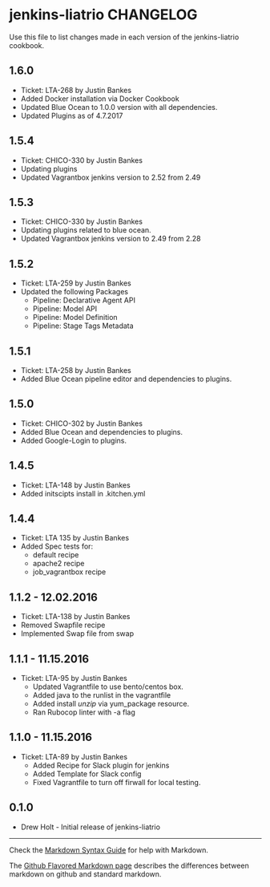 jenkins-liatrio CHANGELOG
=========================

Use this file to list changes made in each version of the jenkins-liatrio cookbook.

1.6.0
-----
- Ticket: LTA-268 by Justin Bankes
- Added Docker installation via Docker Cookbook
- Updated Blue Ocean to 1.0.0 version with all dependencies.
- Updated Plugins as of 4.7.2017

1.5.4
-----
- Ticket: CHICO-330 by Justin Bankes
- Updating plugins
- Updated Vagrantbox jenkins version to 2.52 from 2.49


1.5.3
-----
- Ticket: CHICO-330 by Justin Bankes
- Updating plugins related to blue ocean.
- Updated Vagrantbox jenkins version to 2.49 from 2.28

1.5.2
-----
- Ticket: LTA-259 by Justin Bankes
- Updated the following Packages
  - Pipeline: Declarative Agent API
  - Pipeline: Model API
  - Pipeline: Model Definition
  - Pipeline: Stage Tags Metadata

1.5.1
-----
- Ticket: LTA-258 by Justin Bankes
- Added Blue Ocean pipeline editor and dependencies to plugins.


1.5.0
-----
- Ticket: CHICO-302 by Justin Bankes
- Added Blue Ocean and dependencies to plugins.
- Added Google-Login to plugins.

1.4.5
-----
- Ticket: LTA-148 by Justin Bankes
- Added initscipts install in .kitchen.yml

1.4.4
-----
- Ticket: LTA 135 by Justin Bankes
- Added Spec tests for:
  - default recipe
  - apache2 recipe
  - job_vagrantbox recipe

1.1.2 - 12.02.2016
-----
- Ticket: LTA-138 by Justin Bankes
- Removed Swapfile recipe
- Implemented Swap file from swap


1.1.1 - 11.15.2016
-----
- Ticket: LTA-95 by Justin Bankes
  - Updated Vagrantfile to use bento/centos box.
  - Added java to the runlist in the vagrantfile
  - Added install _unzip_ via yum_package resource.
  - Ran Rubocop linter with -a flag

1.1.0 - 11.15.2016
-----
- Ticket: LTA-89 by Justin Bankes
  - Added Recipe for Slack plugin for jenkins
  - Added Template for Slack config
  - Fixed Vagrantfile to turn off firwall for local testing.


0.1.0
-----
- Drew Holt - Initial release of jenkins-liatrio

- - -
Check the [Markdown Syntax Guide](http://daringfireball.net/projects/markdown/syntax) for help with Markdown.

The [Github Flavored Markdown page](http://github.github.com/github-flavored-markdown/) describes the differences between markdown on github and standard markdown.
